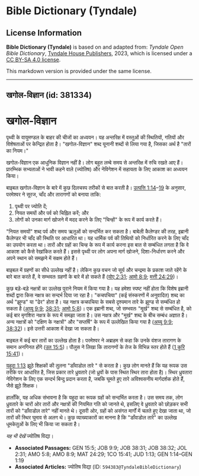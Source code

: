 # Bible Dictionary (Tyndale)

## License Information

**Bible Dictionary (Tyndale)** is based on and adapted from: _Tyndale Open Bible Dictionary_, [Tyndale House Publishers](https://tyndaleopenresources.com/), 2023, which is licensed under a [CC BY-SA 4.0 license](https://creativecommons.org/licenses/by-sa/4.0/legalcode.en).

This markdown version is provided under the same license.



--------------------------------

## खगोल-विज्ञान (id: 381334)

खगोल\-विज्ञान
=============

पृथ्वी के वायुमण्डल के बाहर की चीजों का अध्ययन। यह अन्तरिक्ष में वस्तुओं की स्थितियों, गतियों और विशेषताओं पर केन्द्रित होता है। "खगोल\-विज्ञान" शब्द यूनानी शब्दों से लिया गया है, जिसका अर्थ है "तारों का नियम।"

खगोल\-विज्ञान एक आधुनिक विज्ञान नहीं है। लोग बहुत लम्बे समय से अन्तरिक्ष में रुचि रखते आए हैं। प्रारम्भिक सभ्यताओं ने भावी कहने वाले (ज्योतिष) और नेविगेशन में सहायता के लिए आकाश का अध्ययन किया।

बाइबल खगोल\-विज्ञान के बारे में कुछ दिलचस्प तरीकों से बात करती है। [उत्पत्ति 1:14](https://ref.ly/Gen1:14-Gen1:19)–[19](https://ref.ly/Gen1:14-Gen1:19) के अनुसार, परमेश्वर ने सूरज, चाँद और तारागणों को बनाया ताकि:

1. पृथ्वी पर ज्योति दें;
2. नियत समयों और पर्व को चिह्नित करें; और
3. लोगों को उनका मार्ग खोजने में मदद करने के लिए "चिन्हों" के रूप में कार्य करते हैं।

"नियत समयों" शब्द पर्व और समय ऋतुओं को सन्दर्भित कर सकता है। बाबेली कैलेण्डर की तरह, इब्रानी कैलेण्डर भी चाँद की स्थिति पर आधारित था। यह धार्मिक पर्व की तिथियों को निर्धारित करने के लिए चाँद का उपयोग करता था। तारों और ग्रहों का चिन्ह के रूप में कार्य करना इस बात से सम्बंधित लगता है कि वे आकाश को कैसे रेखांकित करते हैं। इससे पृथ्वी पर लोग अपना मार्ग खोजने, दिशा\-निर्धारण करने और अपने स्थान को समझने में सक्षम होते हैं।

बाइबल में ग्रहणों का सीधे उल्लेख नहीं है। लेकिन कुछ वचन जो सूर्य और चन्द्रमा के प्रकाश जाते रहेंगे के बारे बात करते हैं, वे सम्भवतः ग्रहणों के बारे में हो सकते हैं ([योए 2:31](https://ref.ly/Joel2:31); [आमो 8:9](https://ref.ly/Amos8:9); [मत्ती 24:29](https://ref.ly/Matt24:29))।

कुछ बड़े\-बड़े नक्षत्रों का उल्लेख पुराने नियम में किया गया है। यह हमेशा स्पष्ट नहीं होता कि विशेष इब्रानी शब्दों द्वारा किस नक्षत्र का सन्दर्भ दिया जा रहा है। "कचपचिया" (कई संस्करणों में अनुवादित) शब्द का अर्थ "झुण्ड" या "ढेर" होता है। यह नक्षत्र कचपचिया के सबसे दृश्यमान तारे के झुण्ड से सम्बंधित हो सकता है ([अय्यू 9:9](https://ref.ly/Job9:9); [38:31](https://ref.ly/Job38:31); [आमो 5:8](https://ref.ly/Amos5:8))। एक इब्रानी शब्द, जो सम्भवतः "मूर्ख" शब्द से सम्बंधित है, को कई बार मृगशिरा नक्षत्र के रूप में समझा जाता है। उस नक्षत्र और "मूर्ख" शब्द के बीच सम्बंध अज्ञात है। अन्य नक्षत्रों को "दक्षिण के नक्षत्रों" और "सप्तर्षि" के रूप में उल्लेखित किया गया है ([अय्यू 9:9](https://ref.ly/Job9:9); [38:32](https://ref.ly/Job38:32))। इसे उत्तरी आकाश में देखा जा सकता है।

बाइबल में कई बार तारों का उल्लेख होता है। परमेश्वर ने अब्राहम से कहा कि उनके वंशज तारागण के समान अनगिनत होंगे ([उत 15:5](https://ref.ly/Gen15:5))। पौलुस ने लिखा कि तारागणों के तेज के विभिन्न स्तर होते हैं ([1 कुरि 15:41](https://ref.ly/1Cor15:41))।

[यहूदा 1:13](https://ref.ly/Jude1:13) झूठे शिक्षकों की तुलना "डाँवाडोल तारे " से करता है। कुछ लोग मानते हैं कि यह रूपक उस तरीके पर आधारित है, जिस प्रकार तारे ध्रुवतारे (जो ध्रुवों के पास स्थित स्थिर तारा होता है)। स्थिर ध्रुवतारा नेविगेशन के लिए एक सन्दर्भ बिन्दु प्रदान करता है, जबकि घूमते हुए तारे अविश्वसनीय मार्गदर्शक होते हैं, जैसे झूठे शिक्षक।

हालाँकि, यह अधिक संभावना है कि यहूदा का रूपक ग्रहों को सन्दर्भित करता है। उस समय तक, लोग ध्रुवतारे के चारों ओर तारों और नक्षत्रों की नियमित गति को जानते थे, इसलिए वे ध्रुवतारे को छोड़कर सभी तारों को "डाँवाडोल तारे" नहीं मानते थे। दूसरी ओर, ग्रहों को असंगत मार्गों में चलते हुए देखा जाता था, जो तारों की स्थिर घुमाव से अलग थे। कुछ व्याख्याकारों का मानना है कि "डाँवाडोल तारे" का उल्लेख धूमकेतुओं के लिए भी किया जा सकता है।

*यह भी देखें* ज्योतिष विद्या।

* **Associated Passages:** GEN 15:5; JOB 9:9; JOB 38:31; JOB 38:32; JOL 2:31; AMO 5:8; AMO 8:9; MAT 24:29; 1CO 15:41; JUD 1:13; GEN 1:14–GEN 1:19
* **Associated Articles:** ज्योतिष विद्या (ID: `594383@TyndaleBibleDictionary`)

